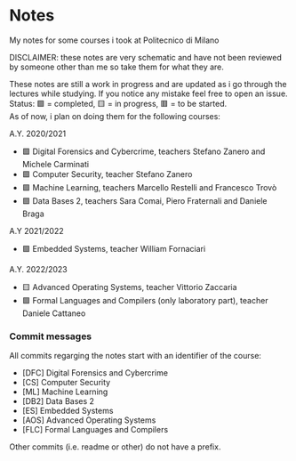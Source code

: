 # Notes
My notes for some courses i took at Politecnico di Milano

DISCLAIMER: these notes are very schematic and have not been reviewed by someone other than me so take them for what they are.

These notes are still a work in progress and are updated as i go through the lectures while studying. If you notice any mistake feel free to open an issue.  
Status: 🟩 = completed, 🟨 = in progress, 🟥 = to be started.  
As of now, i plan on doing them for the following courses:

A.Y. 2020/2021
- 🟩 Digital Forensics and Cybercrime, teachers Stefano Zanero and Michele Carminati
- 🟩 Computer Security, teacher Stefano Zanero
- 🟩 Machine Learning, teachers Marcello Restelli and Francesco Trovò
- 🟩 Data Bases 2, teachers Sara Comai, Piero Fraternali and Daniele Braga

A.Y 2021/2022
- 🟩 Embedded Systems, teacher William Fornaciari

A.Y. 2022/2023
- 🟨 Advanced Operating Systems, teacher Vittorio Zaccaria
- 🟩 Formal Languages and Compilers (only laboratory part), teacher Daniele Cattaneo

### Commit messages
All commits regarging the notes start with an identifier of the course:
- [DFC] Digital Forensics and Cybercrime
- [CS] Computer Security
- [ML] Machine Learning
- [DB2] Data Bases 2
- [ES] Embedded Systems
- [AOS] Advanced Operating Systems
- [FLC] Formal Languages and Compilers

Other commits (i.e. readme or other) do not have a prefix.
